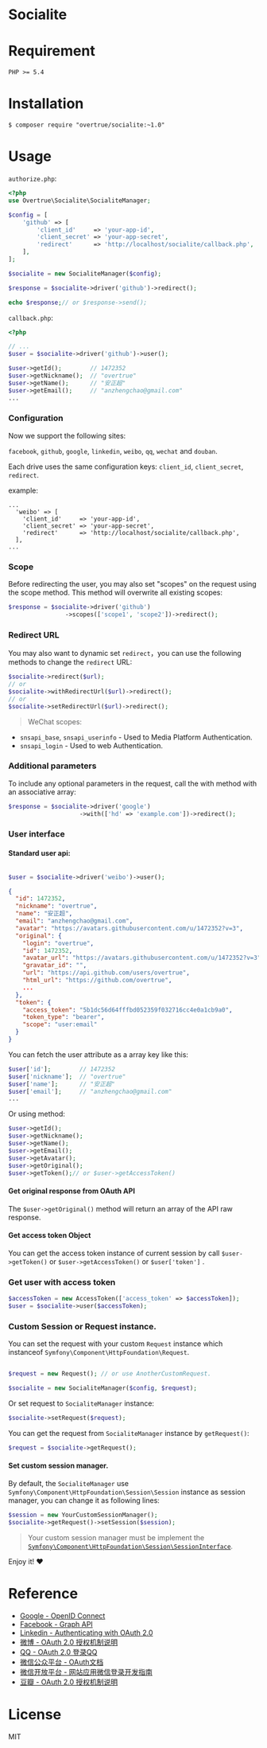 # Socialite


# Requirement

```
PHP >= 5.4
```
# Installation

```shell
$ composer require "overtrue/socialite:~1.0"
```

# Usage

`authorize.php`:

```php
<?php
use Overtrue\Socialite\SocialiteManager;

$config = [
    'github' => [
        'client_id'     => 'your-app-id',
        'client_secret' => 'your-app-secret',
        'redirect'      => 'http://localhost/socialite/callback.php',
    ],
];

$socialite = new SocialiteManager($config);

$response = $socialite->driver('github')->redirect();

echo $response;// or $response->send();
```

`callback.php`:

```php
<?php

// ...
$user = $socialite->driver('github')->user();

$user->getId();        // 1472352
$user->getNickname();  // "overtrue"
$user->getName();      // "安正超"
$user->getEmail();     // "anzhengchao@gmail.com"
...
```

### Configuration

Now we support the following sites:

`facebook`, `github`, `google`, `linkedin`, `weibo`, `qq`, `wechat` and `douban`.

Each drive uses the same configuration keys: `client_id`, `client_secret`, `redirect`.

example:
```
...
  'weibo' => [
    'client_id'     => 'your-app-id',
    'client_secret' => 'your-app-secret',
    'redirect'      => 'http://localhost/socialite/callback.php',
  ],
...
```

### Scope

Before redirecting the user, you may also set "scopes" on the request using the scope method. This method will overwrite all existing scopes:

```php
$response = $socialite->driver('github')
                ->scopes(['scope1', 'scope2'])->redirect();

```

### Redirect URL

You may also want to dynamic set `redirect`，you can use the following methods to change the `redirect` URL:

```php
$socialite->redirect($url);
// or
$socialite->withRedirectUrl($url)->redirect();
// or
$socialite->setRedirectUrl($url)->redirect();
```

> WeChat scopes:
- `snsapi_base`, `snsapi_userinfo` - Used to Media Platform Authentication.
- `snsapi_login` - Used to web Authentication.

### Additional parameters

To include any optional parameters in the request, call the with method with an associative array:

```php
$response = $socialite->driver('google')
                    ->with(['hd' => 'example.com'])->redirect();
```

### User interface

#### Standard user api:

```php

$user = $socialite->driver('weibo')->user();
```

```json
{
  "id": 1472352,
  "nickname": "overtrue",
  "name": "安正超",
  "email": "anzhengchao@gmail.com",
  "avatar": "https://avatars.githubusercontent.com/u/1472352?v=3",
  "original": {
    "login": "overtrue",
    "id": 1472352,
    "avatar_url": "https://avatars.githubusercontent.com/u/1472352?v=3",
    "gravatar_id": "",
    "url": "https://api.github.com/users/overtrue",
    "html_url": "https://github.com/overtrue",
    ...
  },
  "token": {
    "access_token": "5b1dc56d64fffbd052359f032716cc4e0a1cb9a0",
    "token_type": "bearer",
    "scope": "user:email"
  }
}
```

You can fetch the user attribute as a array key like this:

```php
$user['id'];        // 1472352
$user['nickname'];  // "overtrue"
$user['name'];      // "安正超"
$user['email'];     // "anzhengchao@gmail.com"
...
```

Or using method:

```php
$user->getId();
$user->getNickname();
$user->getName();
$user->getEmail();
$user->getAvatar();
$user->getOriginal();
$user->getToken();// or $user->getAccessToken()
```

#### Get original response from OAuth API

The `$user->getOriginal()` method will return an array of the API raw response.

#### Get access token Object

You can get the access token instance of current session by call `$user->getToken()` or `$user->getAccessToken()` or `$user['token']` .


### Get user with access token

```php
$accessToken = new AccessToken(['access_token' => $accessToken]);
$user = $socialite->user($accessToken);
```


### Custom Session or Request instance.

You can set the request with your custom `Request` instance which instanceof `Symfony\Component\HttpFoundation\Request`.


```php

$request = new Request(); // or use AnotherCustomRequest.

$socialite = new SocialiteManager($config, $request);
```

Or set request to `SocialiteManager` instance:

```php
$socialite->setRequest($request);
```

You can get the request from `SocialiteManager` instance by `getRequest()`:

```php
$request = $socialite->getRequest();
```

#### Set custom session manager.

By default, the `SocialiteManager` use `Symfony\Component\HttpFoundation\Session\Session` instance as session manager, you can change it as following lines:

```php
$session = new YourCustomSessionManager();
$socialite->getRequest()->setSession($session);
```

> Your custom session manager must be implement the [`Symfony\Component\HttpFoundation\Session\SessionInterface`](http://api.symfony.com/3.0/Symfony/Component/HttpFoundation/Session/SessionInterface.html).

Enjoy it! :heart:

# Reference

- [Google - OpenID Connect](https://developers.google.com/identity/protocols/OpenIDConnect)
- [Facebook - Graph API](https://developers.facebook.com/docs/graph-api)
- [Linkedin - Authenticating with OAuth 2.0](https://developer.linkedin.com/docs/oauth2)
- [微博 - OAuth 2.0 授权机制说明](http://open.weibo.com/wiki/%E6%8E%88%E6%9D%83%E6%9C%BA%E5%88%B6%E8%AF%B4%E6%98%8E)
- [QQ - OAuth 2.0 登录QQ](http://wiki.connect.qq.com/oauth2-0%E7%AE%80%E4%BB%8B)
- [微信公众平台 - OAuth文档](http://mp.weixin.qq.com/wiki/9/01f711493b5a02f24b04365ac5d8fd95.html)
- [微信开放平台 - 网站应用微信登录开发指南](https://open.weixin.qq.com/cgi-bin/showdocument?action=dir_list&t=resource/res_list&verify=1&id=open1419316505&token=&lang=zh_CN)
- [豆瓣 - OAuth 2.0 授权机制说明](http://developers.douban.com/wiki/?title=oauth2)

# License

MIT
